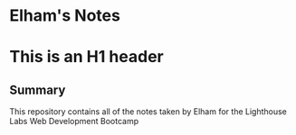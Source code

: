 # Elham's Notes
# This is an H1 header 
## Summary 

This repository contains all of the notes taken by Elham for the Lighthouse Labs Web Development Bootcamp